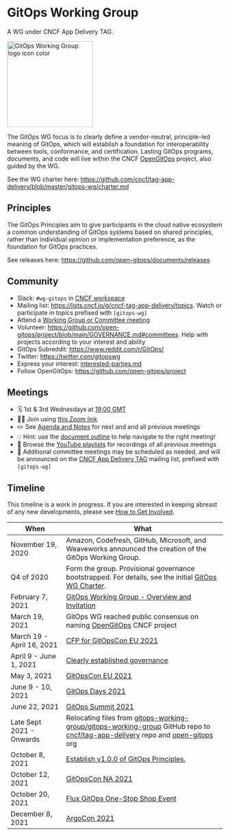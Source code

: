 # GitOps Working Group

A WG under CNCF App Delivery TAG.

<!-- markdownlint-disable MD033 -->
<p><img src="https://raw.githubusercontent.com/cncf/tag-app-delivery/main/gitops-wg/artwork/GWG/icon/color/gitopswg-icon-color.svg" alt="GitOps Working Group logo icon color" width="200"></p>

The GitOps WG focus is to clearly define a vendor-neutral, principle-led meaning of GitOps, which will establish a foundation for interoperability between tools, conformance, and certification.
Lasting GitOps programs, documents, and code will live within the CNCF [OpenGitOps](https://github.com/open-gitops) project, also guided by the WG.

See the WG charter here: <https://github.com/cncf/tag-app-delivery/blob/master/gitops-wg/charter.md>

## Principles

The GitOps Principles aim to give participants in the cloud native ecosystem a common understanding of GitOps systems based on shared principles, rather than individual opinion or implementation preference, as the foundation for GitOps practices.

See releases here: <https://github.com/open-gitops/documents/releases>

## Community

- Slack: `#wg-gitops` in [CNCF workspace](https://slack.cncf.io/)
- Mailing list: <https://lists.cncf.io/g/cncf-tag-app-delivery/topics>. Watch or participate in topics prefixed with `[gitops-wg]`
- Attend a [Working Group or Committee meeting](#meetings)
- Volunteer: <https://github.com/open-gitops/project/blob/main/GOVERNANCE.md#committees>. Help with projects according to your interest and ability
- GitOps Subreddit: <https://www.reddit.com/r/GitOps/>
- Twitter: <https://twitter.com/gitopswg>
- Express your interest: [interested-parties.md](./interested-parties.md)
- Follow OpenGitOps: <https://github.com/open-gitops/project>

## Meetings

- 🗓 1st & 3rd Wednesdays at [19:00 GMT](https://greenwichmeantime.com/time-gadgets/time-zone-converter/)
- 👩‍💻 Join using [this Zoom link](https://zoom.us/j/93779536510?pwd=TEFzbGRzREI3MVlkZmluemVkMEhHdz09)
- ✏️ See [Agenda and Notes](https://docs.google.com/document/d/1hxifmCdOV5_FbKloDJRWZQHq0ge-trXJKF-BgV4wHVk/) for next and and all previous meetings
- 💡 Hint: use the [document outline](https://support.google.com/docs/answer/6367684) to help navigate to the right meeting!
- 📼 Browse the [YouTube playlists](https://www.youtube.com/channel/UCI6iqYuuI4gZuOCZaks5i1g/playlists) for recordings of all previous meetings
- 📧 Additional committee meetings may be scheduled as needed, and will be announced on the [CNCF App Delivery TAG](https://github.com/cncf/tag-app-delivery) mailing list, prefixed with `[gitops-wg]`

## Timeline

This timeline is a work in progress.
If you are interested in keeping abreast of any new developments, please see [How to Get Involved](https://opengitops.dev/get-involved/).

| When | What |
| -- | -- |
| November 19, 2020 | Amazon, Codefresh, GitHub, Microsoft, and Weaveworks announced the creation of the GitOps Working Group. |
| Q4 of 2020 | Form the group. Provisional governance bootstrapped. For details, see the initial [GitOps WG Charter](https://docs.google.com/document/d/11EZfvB2FFI837nMmArnyv-wizsIJvc-4_xdgfoUXF4o/view). |
| February 7, 2021 | [GitOps Working Group - Overview and Invitation](https://archive.fosdem.org/2021/schedule/event/gitops_working_group/) |
| March 19, 2021 | GitOps WG reached public consensus on naming [OpenGitOps](https://github.com/open-gitops/project) CNCF project |
| March 19 - April 16, 2021 | [CFP for GitOpsCon EU 2021](https://docs.google.com/forms/d/e/1FAIpQLSeNahDbiEolx6WZmtxx4L65qmq7pZTX86nQAltq2uC12tCQYg/viewform) |
| April 9 - June 1, 2021 | [Clearly established governance](https://github.com/gitops-working-group/gitops-working-group/pull/125) |
| May 3, 2021 | [GitOpsCon EU 2021](https://www.youtube.com/playlist?list=PLXOML2VBdIo7xEp8Bo9kFB-d6tTlHK5Fk) |
| June 9 - 10, 2021 | [GitOps Days 2021](https://www.youtube.com/playlist?list=PL9lTuCFNLaD3bglbKKia5ELAoutBupygT) |
| June 22, 2021 | [GitOps Summit 2021](https://www.youtube.com/playlist?list=PL2KXbZ9-EY9TRND2YHxordGt8pOw5r45R) |
| Late Sept 2021 - Onwards | Relocating files from [gitops-working-group/gitops-working-group](https://github.com/gitops-working-group/gitops-working-group) GitHub repo to [cncf/tag-app-delivery](https://github.com/cncf/tag-app-delivery) repo and [open-gitops](https://github.com/open-gitops) org |
| October 8, 2021 | [Establish v1.0.0 of GitOps Principles.](https://github.com/open-gitops/documents/commit/d36cde829c6ef2c7e5cab662ab98a7173a591a49#diff-3ccada1969baf036efeb995c3b21539c68247d55453e8d748305d12f9a359b22) |
| October 12, 2021 | [GitOpsCon NA 2021](https://www.youtube.com/playlist?list=PLj6h78yzYM2O_aoiru-ZeyVT0VHdWglfZ) |
| October 20, 2021 | [Flux GitOps One-Stop Shop Event](https://fluxcd.io/blog/2021/11/november-2021-update/#gitops-one-stop-shop-event) |
| December 8, 2021 | [ArgoCon 2021](https://argoproj.github.io/argocon21/) |
